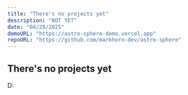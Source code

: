 ```yaml
---
title: "There's no projects yet"
description: "NOT YET"
date: "04/28/2025"
demoURL: "https://astro-sphere-demo.vercel.app"
repoURL: "https://github.com/markhorn-dev/astro-sphere"
---
```


## There's no projects yet

D:
